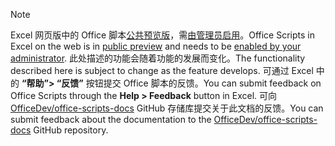 > [!NOTE]
> <span data-ttu-id="40f76-101">Excel 网页版中的 Office 脚本[公共预览版](https://techcommunity.microsoft.com/t5/excel-blog/announcing-office-scripts-preview/ba-p/1093559)，需[由管理员启用](/microsoft-365/admin/manage/manage-office-scripts-settings)。</span><span class="sxs-lookup"><span data-stu-id="40f76-101">Office Scripts in Excel on the web is in [public preview](https://techcommunity.microsoft.com/t5/excel-blog/announcing-office-scripts-preview/ba-p/1093559) and needs to be [enabled by your administrator](/microsoft-365/admin/manage/manage-office-scripts-settings).</span></span> <span data-ttu-id="40f76-102">此处描述的功能会随着功能的发展而变化。</span><span class="sxs-lookup"><span data-stu-id="40f76-102">The functionality described here is subject to change as the feature develops.</span></span> <span data-ttu-id="40f76-103">可通过 Excel 中的 **“帮助”> “反馈”** 按钮提交 Office 脚本的反馈。</span><span class="sxs-lookup"><span data-stu-id="40f76-103">You can submit feedback on Office Scripts through the **Help > Feedback** button in Excel.</span></span> <span data-ttu-id="40f76-104">可向 [OfficeDev/office-scripts-docs](https://github.com/OfficeDev/office-scripts-docs/issues) GitHub 存储库提交关于此文档的反馈。</span><span class="sxs-lookup"><span data-stu-id="40f76-104">You can submit feedback about the documentation to the [OfficeDev/office-scripts-docs](https://github.com/OfficeDev/office-scripts-docs/issues) GitHub repository.</span></span>
